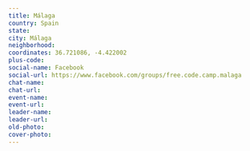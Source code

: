 ```yaml
---
title: Málaga
country: Spain
state: 
city: Málaga
neighborhood: 
coordinates: 36.721086, -4.422002
plus-code:
social-name: Facebook
social-url: https://www.facebook.com/groups/free.code.camp.malaga
chat-name:
chat-url:
event-name:
event-url:
leader-name:
leader-url:
old-photo: 
cover-photo:
---
```

